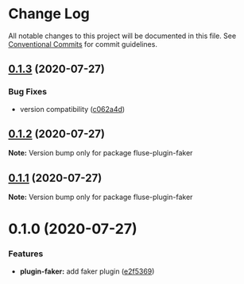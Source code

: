 # Change Log

All notable changes to this project will be documented in this file.
See [Conventional Commits](https://conventionalcommits.org) for commit guidelines.

## [0.1.3](https://github.com/Nayni/fluse/compare/fluse-plugin-faker@0.1.2...fluse-plugin-faker@0.1.3) (2020-07-27)


### Bug Fixes

* version compatibility ([c062a4d](https://github.com/Nayni/fluse/commit/c062a4de683bce48de48235ddf6016546ac5bb34))





## [0.1.2](https://github.com/Nayni/fluse/compare/fluse-plugin-faker@0.1.1...fluse-plugin-faker@0.1.2) (2020-07-27)

**Note:** Version bump only for package fluse-plugin-faker





## [0.1.1](https://github.com/Nayni/fluse/compare/fluse-plugin-faker@0.1.0...fluse-plugin-faker@0.1.1) (2020-07-27)

**Note:** Version bump only for package fluse-plugin-faker





# 0.1.0 (2020-07-27)


### Features

* **plugin-faker:** add faker plugin ([e2f5369](https://github.com/Nayni/fluse/commit/e2f5369951bd2397f26066fc49b02a997fa69a0b))
